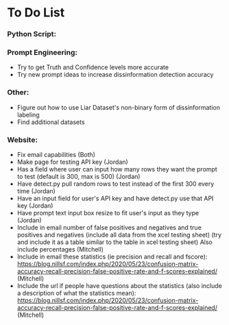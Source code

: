 # To Do List

### Python Script:

### Prompt Engineering:
- Try to get Truth and Confidence levels more accurate
- Try new prompt ideas to increase dissinformation detection accuracy

### Other:
- Figure out how to use Liar Dataset's non-binary form of dissinformation labeling
- Find additional datasets

### Website:
- Fix email capabilities (Both)
- Make page for testing API key (Jordan)
- Has a field where user can input how many rows they want the prompt to test (default is 300, max is 500) (Jordan)
- Have detect.py pull random rows to test instead of the first 300 every time (Jordan)
- Have an input field for user's API key and have detect.py use that API key (Jordan)
- Have prompt text input box resize to fit user's input as they type (Jordan)
- Include in email number of false positives and negatives and true positives and negatives (include all data from the xcel testing sheet) (try and include it as a table similar to the table in xcel testing sheet) Also include percentages (Mitchell)
- Include in email these statistics (ie precision and recall and fscore): https://blog.nillsf.com/index.php/2020/05/23/confusion-matrix-accuracy-recall-precision-false-positive-rate-and-f-scores-explained/ (Mitchell)
- Include the url if people have questions about the statistics (also include a description of what the statistics mean): https://blog.nillsf.com/index.php/2020/05/23/confusion-matrix-accuracy-recall-precision-false-positive-rate-and-f-scores-explained/ (Mitchell)
